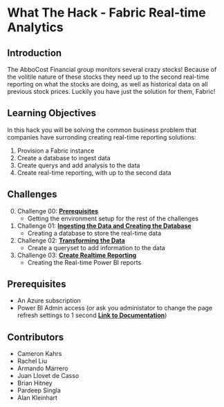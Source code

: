 <!-- REMOVE_ME # What The Hack - ${nameOfHackArg} (remove this from your MD files if you are writing them manually, this is for the automation script) REMOVE_ME -->

<!-- REPLACE_ME (replace this section with your text, this section will be removed by the automation script) -->

# What The Hack - Fabric Real-time Analytics

<!-- REPLACE_ME (replace this section with your text, this section will be removed by the automation script) -->

## Introduction

The AbboCost Financial group monitors several crazy stocks! Because of the volitile nature of these stocks they need up to the second real-time reporting on what the stocks are doing, as well as historical data on all previous stock prices. Luckily you have just the solution for them, Fabric!

## Learning Objectives

In this hack you will be solving the common business problem that companies have surronding creating real-time reporting solutions:

1. Provision a Fabric instance
2. Create a database to ingest data
3. Create querys and add analysis to the data
4. Create real-time reporting, with up to the second data

## Challenges

<!-- REMOVE_ME ${challengesSection} (remove this from your MD files if you are writing them manually, this is for the automation script) REMOVE_ME -->

<!-- REPLACE_ME (replace this section with your text, this section will be removed by the automation script) -->

0. Challenge 00: **[Prerequisites](Student/Challenge00.md)**
   - Getting the environment setup for the rest of the challenges
1. Challenge 01: **[Ingesting the Data and Creating the Database](Student/Challenge01.md)**
   - Creating a database to store the real-time data
1. Challenge 02: **[Transforming the Data](Student/Challenge02.md)**
   - Create a queryset to add information to the data
1. Challenge 03: **[Create Realtime Reporting](Student/Challenge03.md)** 
   - Creating the Real-time Power BI reports
<!-- REPLACE_ME (this section will be removed by the automation script) -->

## Prerequisites

- An Azure subscription
- Power BI Admin access (or ask you administator to change the page refresh settings to 1 second **[Link to Documentation](https://learn.microsoft.com/en-us/power-bi/create-reports/desktop-automatic-page-refresh#restrictions-on-refresh-intervals)**)

## Contributors

- Cameron Kahrs
- Rachel Liu
- Armando Marrero
- Juan Llovet de Casso
- Brian Hitney
- Pardeep Singla
- Alan Kleinhart

